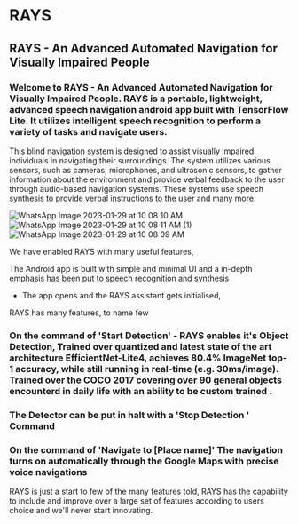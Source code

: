 # RAYS
## RAYS - An Advanced Automated Navigation for Visually Impaired People

### Welcome to RAYS - An Advanced Automated Navigation for Visually Impaired People. RAYS is a portable, lightweight, advanced speech navigation android app built with TensorFlow Lite. It utilizes intelligent speech recognition to perform a variety of tasks and navigate users. 

This blind navigation system is designed to assist visually impaired individuals in navigating their surroundings. The system utilizes various sensors, such as cameras, microphones, and ultrasonic sensors, to gather information about the environment and provide verbal feedback to the user through audio-based navigation systems. These systems use speech synthesis to provide verbal instructions to the user and many more.


![WhatsApp Image 2023-01-29 at 10 08 10 AM](https://user-images.githubusercontent.com/56316487/215316932-7396e905-2ad4-4025-a109-14ebc273c367.jpeg)
![WhatsApp Image 2023-01-29 at 10 08 11 AM (1)](https://user-images.githubusercontent.com/56316487/215316949-b801ad5b-aded-4d94-bf40-494e0fdab99d.jpeg)
![WhatsApp Image 2023-01-29 at 10 08 09 AM](https://user-images.githubusercontent.com/56316487/215316955-5bee9639-e704-4db6-aff4-37691511e020.jpeg)


We have enabled RAYS with many useful features,

The Android app is built with simple and minimal UI and a in-depth emphasis has been put to speech recognition and synthesis

- The app opens and the RAYS assistant gets initialised,

RAYS has many features, to name few

### On the command of 'Start Detection' - RAYS enables it's Object Detection, Trained over quantized and  latest state of the art architecture EfficientNet-Lite4, achieves 80.4% ImageNet top-1 accuracy, while still running in real-time (e.g. 30ms/image). Trained over the COCO 2017 covering over 90 general objects encounterd in daily life with an ability to be custom trained .


### The Detector can be put in halt with a 'Stop Detection ' Command

### On the command of 'Navigate to [Place name]' The navigation turns on automatically through the Google Maps with precise voice navigations


RAYS is just a start to few of the many features told, RAYS has the capability to include and improve over a large set of features according to users choice and we'll never start innovating.
